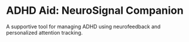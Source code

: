 # ADHD Aid: NeuroSignal Companion

A supportive tool for managing ADHD using neurofeedback and personalized attention tracking.